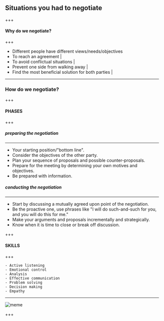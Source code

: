 ## Situations you had to negotiate

+++

#### Why do we negotiate?

+++

- Different people have different views/needs/objectives
- To reach an agreement |
- To avoid conflictual situations |
- Prevent one side from walking away |
- Find the most beneficial solution for both parties |

---

### How do we negotiate?

+++

#### PHASES
+++
##### preparing the negotiation
---
- Your starting position/"bottom line".
- Consider the objectives of the other party.
- Plan your sequence of proposals and possible counter-proposals.
- Prepare for the meeting by determining your own motives and objectives.
- Be prepared with information.


##### conducting the negotiation
---
- Start by discussing a mutually agreed upon point of the negotiation.
- Be the proactive one, use phrases like "I will do such-and-such for you, and you will do this for me."
- Make your arguments and proposals incrementally and strategically.
- Know when it is time to close or break off discussion.

+++

#### SKILLS

+++

    - Active listening
    - Emotional control
    - Analysis
    - Effective communication
    - Problem solving
    - Decision making
    - Empathy
---

![meme](https://i.imgflip.com/291tj9.jpg)

+++



